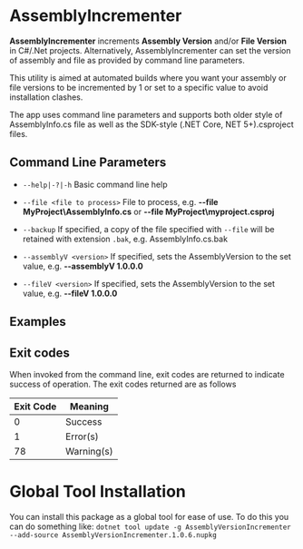 # AssemblyIncrementer
**AssemblyIncrementer** increments **Assembly Version** and/or **File Version** in C#/.Net projects. 
Alternatively, AssemblyIncrementer can set the version of assembly and file as provided by command line parameters.

This utility is aimed at automated builds where you want your assembly or file versions to be incremented by 1 or set to a specific value to avoid installation clashes.

The app uses command line parameters and supports both older style of AssemblyInfo.cs file 
as well as the SDK-style (.NET Core, NET 5+).csproject files.

## **Command Line Parameters**
* `--help|-?|-h` Basic command line help
* `--file <file to process>` File to process, e.g. **--file MyProject\AssemblyInfo.cs** or **--file MyProject\myproject.csproj** 

* `--backup` If specified, a copy of the file specified with `--file` will be retained with extension `.bak`, e.g. AssemblyInfo.cs.bak
* `--assemblyV <version>` If specified, sets the AssemblyVersion to the set value, e.g. **--assemblyV 1.0.0.0**
* `--fileV <version>` If specified, sets the AssemblyVersion to the set value, e.g. **--fileV 1.0.0.0**

## **Examples**

## **Exit codes**

When invoked from the command line, exit codes are returned to indicate success of operation.
The exit codes returned are as follows


| Exit Code | Meaning    |
|-----------|------------|
| 0         | Success    |
| 1         | Error(s)   |
| 78        | Warning(s) |


# Global Tool Installation
You can install this package as a global tool for ease of use. To do this you can do something like:
`dotnet tool update -g AssemblyVersionIncrementer --add-source AssemblyVersionIncrementer.1.0.6.nupkg`

